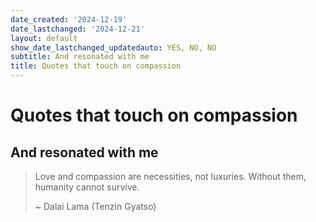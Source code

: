 ```yaml
---
date_created: '2024-12-19'
date_lastchanged: '2024-12-21'
layout: default
show_date_lastchanged_updatedauto: YES, NO, NO
subtitle: And resonated with me
title: Quotes that touch on compassion
---
```


# Quotes that touch on compassion
## And resonated with me

> Love and compassion are necessities, not luxuries. Without them, humanity cannot survive.
>
>~ Dalai Lama (Tenzin Gyatso)